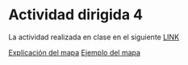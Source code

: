 # Actividad dirigida 4

La actividad realizada en clase en el siguiente [LINK](https://github.com/nebrijas/Periodismodedatos_juancamilobohorquez/blob/main/api-pandas-folium.ipynb)

[Explicación del mapa](https://github.com/nebrijas/Periodismodedatos_juancamilobohorquez/blob/main/mapa.ipynb)
[Ejemplo del mapa](https://nebrijas.github.io/Periodismodedatos_juancamilobohorquez/tipo.html)
